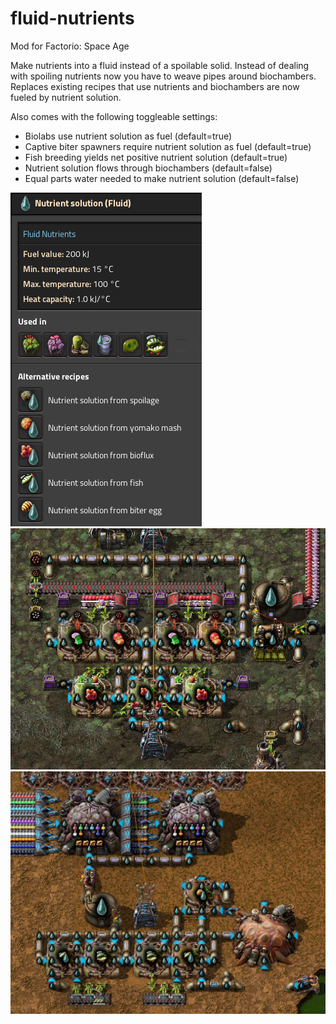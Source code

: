 # fluid-nutrients
Mod for Factorio: Space Age

Make nutrients into a fluid instead of a spoilable solid.
Instead of dealing with spoiling nutrients now you have to weave pipes around biochambers.
Replaces existing recipes that use nutrients and biochambers are now fueled by nutrient solution.

Also comes with the following toggleable settings:
- Biolabs use nutrient solution as fuel (default=true)
- Captive biter spawners require nutrient solution as fuel (default=true)
- Fish breeding yields net positive nutrient solution (default=true)
- Nutrient solution flows through biochambers (default=false)
- Equal parts water needed to make nutrient solution (default=false)

![uses](./images/fluid-nutrients-uses.png)
![example](./images/fluid-nutrients-gelba.png)
![extras](./images/fluid-nutrients-extras.png)
